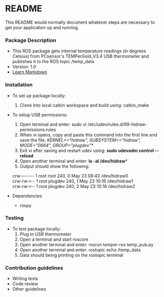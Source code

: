 # README #

This README would normally document whatever steps are necessary to get your application up and running.

### Package Description ###

* This ROS package gets internal temperature readings (in degrees Celsius) from PCsensor's TEMPerGold_V3.4 USB thermometer and publishes it to the ROS topic /temp_data
* Version: 1.0
* [Learn Markdown](https://bitbucket.org/tutorials/markdowndemo)

### Installation ###

* To set up package locally:
    1. Clone into local catkin workspace and build using: catkin_make
  
* To setup USB permissions:
    1. Open terminal and enter: sudo vi /etc/udev/rules.d/99-hidraw-permissions.rules
    2. When vi opens, copy and paste this command into the first line and save the file: 
        **KERNEL=="hidraw*", SUBSYSTEM=="hidraw", MODE="0664", GROUP="plugdev"**
    3. Exit vi after saving and restart udev using: **sudo udevadm control --reload**
    4. Open another terminal and enter: **ls -al /dev/hidraw***
    5. Output should show the following:
    <p> crw------- 1 root root    240, 0 May 23 08:43 /dev/hidraw0 <br>
    crw-rw-r-- 1 root plugdev 240, 1 May 23 10:16 /dev/hidraw1 <br>
    crw-rw-r-- 1 root plugdev 240, 2 May 23 10:16 /dev/hidraw2 </p>
	
* Dependencies
    - rospy

### Testing ###

* To test package locally:
    1. Plug in USB thermometer
    2. Open a terminal and start roscore
    3. Open another terminal and enter: rosrun temper-ros temp_pub.py
    4. Open another terminal and enter: rostopic echo /temp_data
    5. Data should being printing on the rostopic terminal

### Contribution guidelines ###

* Writing tests
* Code review
* Other guidelines
